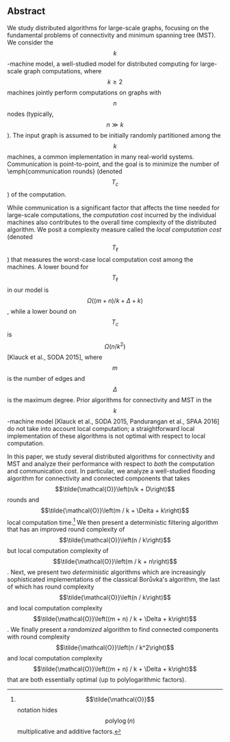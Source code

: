 ## Abstract
We study distributed algorithms for large-scale graphs, focusing on the
fundamental problems of connectivity and minimum spanning tree (MST). We
consider the $$k$$-machine model, a well-studied model for distributed
computing for large-scale graph computations, where $$k \geq 2$$ machines
jointly perform computations on graphs with $$n$$ nodes (typically, $$n \gg
k$$). The input graph is assumed to be initially randomly partitioned among
the $$k$$ machines, a common implementation in many real-world systems.
Communication is point-to-point, and the goal is to minimize the number of
\emph{communication rounds} (denoted $$T_c$$) of the computation.

While communication is a significant factor that affects the time needed for
large-scale computations, the *computation cost* incurred by the
individual machines also contributes to the overall time complexity of the
distributed algorithm. We posit a complexity measure called the *local
computation cost* (denoted $$T_{\ell}$$) that measures the worst-case local
computation cost among the machines.  A lower bound for $$T_{\ell}$$
in our model is $$\Omega\left((m+n) / k + \Delta + k\right)$$, while a
lower bound on $$T_c$$ is $$\Omega\left(n / k^2\right)$$ [Klauck et al., SODA 2015],
where $$m$$ is the number of edges and $$\Delta$$ is the maximum degree. Prior
algorithms for connectivity and MST in the $$k$$-machine model [Klauck et al.,
SODA 2015, Pandurangan et al., SPAA 2016] do not take into account local
computation; a straightforward local implementation of these algorithms is
not optimal with respect to local computation.

In this paper, we study several distributed algorithms for connectivity and
MST and analyze their performance with respect to *both* the computation and
communication cost. In particular, we analyze a well-studied flooding
algorithm for connectivity and connected components that takes
$$\tilde{\mathcal{O}}\left(n/k + D\right)$$ rounds and $$\tilde{\mathcal{O}}\left(m / k + \Delta + k\right)$$
local computation time.[^1] We then
present a deterministic filtering algorithm that has an improved
round complexity of $$\tilde{\mathcal{O}}\left(n / k\right)$$ but local computation
complexity of $$\tilde{\mathcal{O}}\left(m / k + n\right)$$. Next, we present two
*deterministic* algorithms which are increasingly sophisticated
implementations of the classical Borůvka's algorithm, the last of which
has round complexity $$\tilde{\mathcal{O}}\left(n / k\right)$$ and local computation
complexity $$\tilde{\mathcal{O}}\left((m + n) / k + \Delta + k\right)$$. We finally
present a *randomized* algorithm to find connected components with
round complexity $$\tilde{\mathcal{O}}\left(n / k^2\right)$$ and local computation
complexity $$\tilde{\mathcal{O}}\left((m + n) / k + \Delta + k\right)$$ that are
both essentially optimal (up to polylogarithmic factors).

[^1]: $$\tilde{\mathcal{O}}$$ notation hides $$\operatorname{polylog}(n)$$ multiplicative and additive factors.
